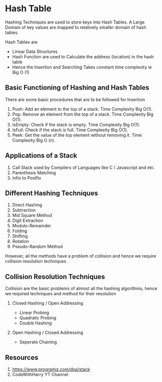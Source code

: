 # Hash Table
Hashing Techniques are used to store keys into Hash Tables.
A Large Domain of key values are mapped to relatively smaller domain of hash tables.

Hash Tables are  
* Linear Data Structures
* Hash Function are used to Calculate the address (location) in the hash table
* Hence the Insertion and Searching Takes constant time complexity ie Big O (1)

## Basic Functioning of Hashing and Hash Tables
There are some basic procedures that are to be followed for Insertion

1. Push: Add an element to the top of a stack. Time Complexity Big O(1).
2. Pop: Remove an element from the top of a stack.  Time Complexity Big O(1).
3. IsEmpty: Check if the stack is empty. Time Complexity Big O(1).
4. IsFull: Check if the stack is full. Time Complexity Big O(1).
5. Peek: Get the value of the top element without removing it. Time Complexity Big O (n).

## Applications of a Stack
1. Call Stack used by Compilers of Languages like C / Javascript and etc.
2. Parenthesis Matching
3. Infix to Postfix

## Different Hashing Techniques
1. Direct Hashing
2. Subtraction 
3. Mid Square Method
4. Digit Extraction 
5. Modulo-Remainder
6. Folding
7. Shifting
8. Rotation
9. Pseudo-Random Method

However, all the methods have a problem of collision and hence we require collision resolution techniques

## Collision Resolution Techniques
Collision are the basic problems of almost all the hashing algorithms, hence we required techniques and method for their resolution
1. Closed Hashing / Open Addressing 
    * Linear Probing
    * Quadratic Probing
    * Double Hashing 

2. Open Hashing / Closed Addressing
    * Seperate Chaining 
 

## Resources
1. https://www.programiz.com/dsa/stack
2. CodeWithHarry YT Channel